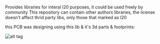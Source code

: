 Provides libraries for interal I20 purposes, it could be used freely by community
This repository can contain other authors libraries, the license doesn't affect thrid party libs, only those that marked as I20

this PCB was designing using this lib & it's 3d parts & footprints:

![alt tag](https://github.com/pavelruban-org/TB6560AHQ-stepper-driver/blob/master/screenshot.png)
